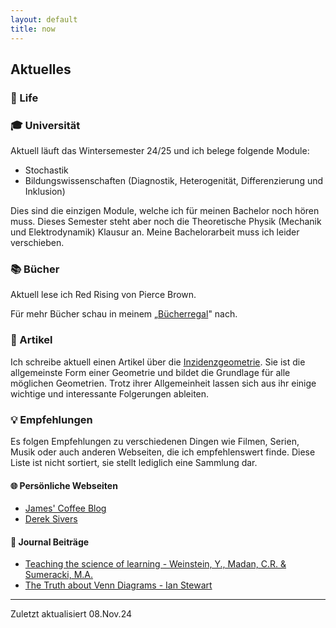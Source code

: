 ```yaml
---
layout: default
title: now
---
```

## Aktuelles

### 🏡 Life

### 🎓 Universität

Aktuell läuft das Wintersemester 24/25 und ich belege folgende Module:

-   Stochastik
-   Bildungswissenschaften (Diagnostik, Heterogenität, Differenzierung
    und Inklusion)

Dies sind die einzigen Module, welche ich für meinen Bachelor noch hören
muss. Dieses Semester steht aber noch die Theoretische Physik (Mechanik
und Elektrodynamik) Klausur an. Meine Bachelorarbeit muss ich leider
verschieben.

### 📚 Bücher

Aktuell lese ich Red Rising von Pierce Brown.

Für mehr Bücher schau in meinem „[Bücherregal](buecherregal.md)" nach.

### 📝 Artikel

Ich schreibe aktuell einen Artikel über die
[Inzidenzgeometrie](https://de.wikipedia.org/wiki/Inzidenzgeometrie).
Sie ist die allgemeinste Form einer Geometrie und bildet die Grundlage
für alle möglichen Geometrien. Trotz ihrer Allgemeinheit lassen sich aus
ihr einige wichtige und interessante Folgerungen ableiten. 

### 💡 Empfehlungen

Es folgen Empfehlungen zu verschiedenen Dingen wie Filmen, Serien, Musik
oder auch anderen Webseiten, die ich empfehlenswert finde. Diese Liste
ist nicht sortiert, sie stellt lediglich eine Sammlung dar.

#### 🌐 Persönliche Webseiten

-   [James\' Coffee Blog](https://jamesg.blog)
-   [Derek Sivers](https://sive.rs)

#### 📃 Journal Beiträge

-   [Teaching the science of learning - Weinstein, Y., Madan, C.R. &
    Sumeracki,
    M.A.](https://cognitiveresearchjournal.springeropen.com/articles/10.1186/s41235-017-0087-y)
-   [The Truth about Venn Diagrams - Ian
    Stewart](https://www.jstor.org/stable/3615644)

------------------------------------------------------------------------

Zuletzt aktualisiert 08.Nov.24
